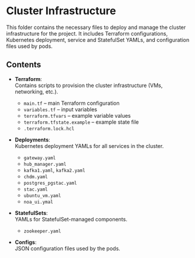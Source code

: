 # Cluster Infrastructure

This folder contains the necessary files to deploy and manage the cluster infrastructure for the project. It includes Terraform configurations, Kubernetes deployment, service and StatefulSet YAMLs, and configuration files used by pods.

## Contents

- **Terraform**:  
  Contains scripts to provision the cluster infrastructure (VMs, networking, etc.).
  - `main.tf` – main Terraform configuration  
  - `variables.tf` – input variables  
  - `terraform.tfvars` – example variable values  
  - `terraform.tfstate.example` – example state file  
  - `.terraform.lock.hcl`

- **Deployments**:  
  Kubernetes deployment YAMLs for all services in the cluster.  
  - `gateway.yaml`  
  - `hub_manager.yaml`  
  - `kafka1.yaml`, `kafka2.yaml`  
  - `chdm.yaml`
  - `postgres_pgstac.yaml`
  - `stac.yaml`
  -  `ubuntu_vm.yaml`
  -  `noa_ui.ymal`

- **StatefulSets**:  
  YAMLs for StatefulSet-managed components.  
  - `zookeeper.yaml`

- **Configs**:  
  JSON configuration files used by the pods.  


